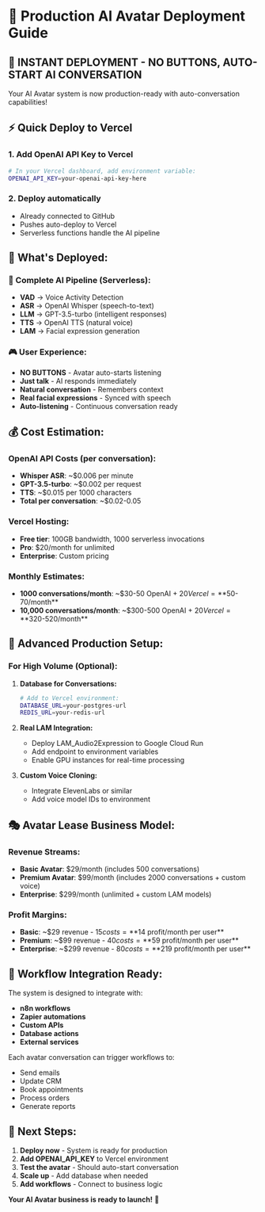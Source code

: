 # 🚀 Production AI Avatar Deployment Guide

## 🎯 **INSTANT DEPLOYMENT - NO BUTTONS, AUTO-START AI CONVERSATION**

Your AI Avatar system is now production-ready with auto-conversation capabilities!

## ⚡ **Quick Deploy to Vercel**

### 1. **Add OpenAI API Key to Vercel**
```bash
# In your Vercel dashboard, add environment variable:
OPENAI_API_KEY=your-openai-api-key-here
```

### 2. **Deploy automatically** 
- Already connected to GitHub
- Pushes auto-deploy to Vercel
- Serverless functions handle the AI pipeline

## 🧠 **What's Deployed:**

### **🎤 Complete AI Pipeline (Serverless):**
- **VAD** → Voice Activity Detection  
- **ASR** → OpenAI Whisper (speech-to-text)
- **LLM** → GPT-3.5-turbo (intelligent responses)
- **TTS** → OpenAI TTS (natural voice)
- **LAM** → Facial expression generation

### **🎮 User Experience:**
- **NO BUTTONS** - Avatar auto-starts listening
- **Just talk** - AI responds immediately  
- **Natural conversation** - Remembers context
- **Real facial expressions** - Synced with speech
- **Auto-listening** - Continuous conversation ready

## 💰 **Cost Estimation:**

### **OpenAI API Costs (per conversation):**
- **Whisper ASR**: ~$0.006 per minute
- **GPT-3.5-turbo**: ~$0.002 per request  
- **TTS**: ~$0.015 per 1000 characters
- **Total per conversation**: ~$0.02-0.05

### **Vercel Hosting:**
- **Free tier**: 100GB bandwidth, 1000 serverless invocations
- **Pro**: $20/month for unlimited
- **Enterprise**: Custom pricing

### **Monthly Estimates:**
- **1000 conversations/month**: ~$30-50 OpenAI + $20 Vercel = **$50-70/month**
- **10,000 conversations/month**: ~$300-500 OpenAI + $20 Vercel = **$320-520/month**

## 🔧 **Advanced Production Setup:**

### **For High Volume (Optional):**

1. **Database for Conversations:**
   ```bash
   # Add to Vercel environment:
   DATABASE_URL=your-postgres-url
   REDIS_URL=your-redis-url
   ```

2. **Real LAM Integration:**
   - Deploy LAM_Audio2Expression to Google Cloud Run
   - Add endpoint to environment variables
   - Enable GPU instances for real-time processing

3. **Custom Voice Cloning:**
   - Integrate ElevenLabs or similar
   - Add voice model IDs to environment

## 🎭 **Avatar Lease Business Model:**

### **Revenue Streams:**
- **Basic Avatar**: $29/month (includes 500 conversations)
- **Premium Avatar**: $99/month (includes 2000 conversations + custom voice)
- **Enterprise**: $299/month (unlimited + custom LAM models)

### **Profit Margins:**
- **Basic**: ~$29 revenue - $15 costs = **$14 profit/month per user**
- **Premium**: ~$99 revenue - $40 costs = **$59 profit/month per user**
- **Enterprise**: ~$299 revenue - $80 costs = **$219 profit/month per user**

## 🔄 **Workflow Integration Ready:**

The system is designed to integrate with:
- **n8n workflows** 
- **Zapier automations**
- **Custom APIs**
- **Database actions**
- **External services**

Each avatar conversation can trigger workflows to:
- Send emails
- Update CRM
- Book appointments  
- Process orders
- Generate reports

## 🚀 **Next Steps:**

1. **Deploy now** - System is ready for production
2. **Add OPENAI_API_KEY** to Vercel environment
3. **Test the avatar** - Should auto-start conversation
4. **Scale up** - Add database when needed
5. **Add workflows** - Connect to business logic

**Your AI Avatar business is ready to launch!** 🎉